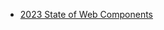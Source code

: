 - [2023 State of Web Components](https://eisenbergeffect.medium.com/2023-state-of-web-components-c8feb21d4f16)